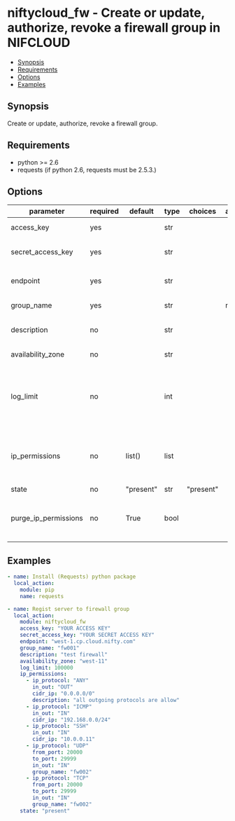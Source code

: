 # niftycloud_fw - Create or update, authorize, revoke a firewall group in NIFCLOUD

* [Synopsis](#synopsis)
* [Requirements](#requirements)
* [Options](#options)
* [Examples](#examples)

## Synopsis

Create or update, authorize, revoke a firewall group.

## Requirements

* python >= 2.6
* requests (if python 2.6, requests must be 2.5.3.)

## Options

| parameter            | required | default    | type | choices   | aliases | comments                                                                                          |
|----------------------|----------|------------|------|-----------|---------|---------------------------------------------------------------------------------------------------|
| access_key           | yes      |            | str  |           |         | NIFCLOUD API access key                                                                           |
| secret_access_key    | yes      |            | str  |           |         | NIFCLOUD API secret access key                                                                    |
| endpoint             | yes      |            | str  |           |         | API endpoint of target region                                                                     |
| group_name           | yes      |            | str  |           | name    | Target firewall group ID                                                                          |
| description          | no       |            | str  |           |         | Description of target firewall group                                                              |
| availability_zone    | no       |            | str  |           |         | Availability zone                                                                                 |
| log_limit            | no       |            | int  |           |         | The upper limit number of logs to retain of communication rejected by the firewall settings rules |
| ip_permissions       | no       | list()     | list |           |         | List of rules that allows incoming or outgoing communication to resources                         |
| state                | no       | "present"  | str  | "present" |         | Goal status                                                                                       |
| purge_ip_permissions | no       | True       | bool |           |         | Purge existing ip permissions that are not found in ip permissions                                |

## Examples

```yaml
- name: Install (Requests) python package
  local_action:
    module: pip
    name: requests

- name: Regist server to firewall group
  local_action:
    module: niftycloud_fw
    access_key: "YOUR ACCESS KEY"
    secret_access_key: "YOUR SECRET ACCESS KEY"
    endpoint: "west-1.cp.cloud.nifty.com"
    group_name: "fw001"
    description: "test firewall"
    availability_zone: "west-11"
    log_limit: 100000
    ip_permissions:
      - ip_protocol: "ANY"
        in_out: "OUT"
        cidr_ip: "0.0.0.0/0"
        description: "all outgoing protocols are allow"
      - ip_protocol: "ICMP"
        in_out: "IN"
        cidr_ip: "192.168.0.0/24"
      - ip_protocol: "SSH"
        in_out: "IN"
        cidr_ip: "10.0.0.11"
      - ip_protocol: "UDP"
        from_port: 20000
        to_port: 29999
        in_out: "IN"
        group_name: "fw002"
      - ip_protocol: "TCP"
        from_port: 20000
        to_port: 29999
        in_out: "IN"
        group_name: "fw002"
    state: "present"
```

